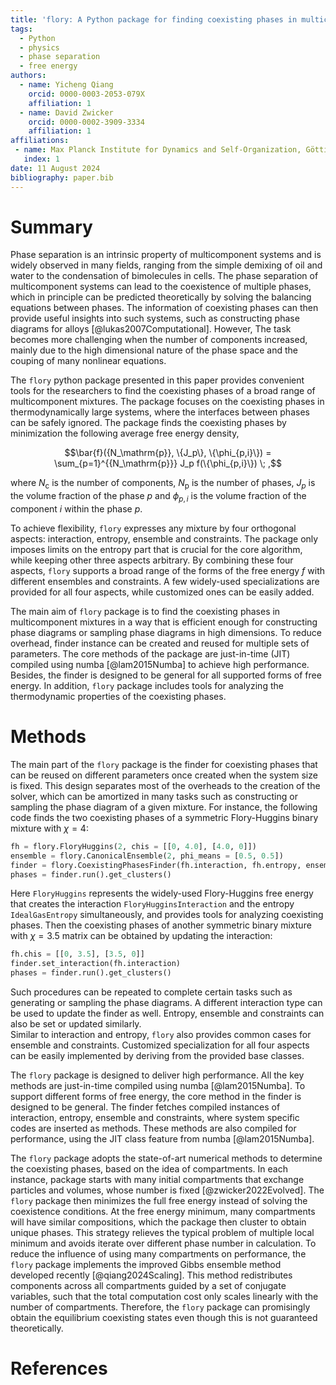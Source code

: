```yaml
---
title: 'flory: A Python package for finding coexisting phases in multicomponent mixtures'
tags:
  - Python
  - physics
  - phase separation
  - free energy
authors:
  - name: Yicheng Qiang
    orcid: 0000-0003-2053-079X
    affiliation: 1
  - name: David Zwicker
    orcid: 0000-0002-3909-3334
    affiliation: 1
affiliations:
 - name: Max Planck Institute for Dynamics and Self-Organization, Göttingen, Germany
   index: 1
date: 11 August 2024
bibliography: paper.bib
---
```


# Summary

Phase separation is an intrinsic property of multicomponent systems and is widely observed in many fields, ranging from the simple demixing of oil and water to the condensation of bimolecules in cells.
The phase separation of multicomponent systems can lead to the coexistence of multiple phases, which in principle can be predicted theoretically by solving the balancing equations between phases.
The information of coexisting phases can then provide useful insights into such systems, such as constructing phase diagrams for alloys [@lukas2007Computational].
However, The task becomes more challenging when the number of components increased, mainly due to the high dimensional nature of the phase space and the couping of many nonlinear equations.

The `flory` python package presented in this paper provides convenient tools for the researchers to find the coexisting phases of a broad range of multicomponent mixtures.
The package focuses on the coexisting phases in thermodynamically large systems, where the interfaces between phases can be safely ignored.
The package finds the coexisting phases by minimization the following average free energy density,

$$\bar{f}({N_\mathrm{p}}, \{J_p\}, \{\phi_{p,i}\}) = \sum_{p=1}^{{N_\mathrm{p}}} J_p f(\{\phi_{p,i}\}) \; ,$$

where $N_\mathrm{c}$ is the number of components, $N_\mathrm{p}$ is the number of phases, $J_p$ is the volume fraction of the phase $p$ and $\phi_{p,i}$ is the volume fraction of the component $i$ within the phase $p$.

To achieve flexibility, `flory` expresses any mixture by four orthogonal aspects: interaction, entropy, ensemble and constraints.
The package only imposes limits on the entropy part that is crucial for the core algorithm, while keeping other three aspects arbitrary.
By combining these four aspects, `flory` supports a broad range of the forms of the free energy $f$ with different ensembles and constraints.
A few widely-used specializations are provided for all four aspects, while customized ones can be easily added.

<!-- Each phase is considered to be homogeneous with a energy density -->
<!-- $$f(\{\phi_i\}) = \frac{1}{2}\sum_{i,j=1}^{N_\mathrm{c}} \chi_{ij} \phi_i \phi_j + \sum_{i=1}^{N_\mathrm{c}} \frac{\phi_i}{l_i} \ln \phi_i \; ,$$

where $\chi_{ij}$ is the Flory-Huggins interaction between component $i$ and $j$, and $l_i$ is the relative molecule size of the component $i$.
The package has the direct control over the average volume fractions of all components $\bar{\phi}_i = \sum_p J_p \phi_i^{(m)}$, allows the researchers to find coexisting phases at a fixed system composition. -->

The main aim of `flory` package is to find the coexisting phases in multicomponent mixtures in a way that is efficient enough for constructing phase diagrams or sampling phase diagrams in high dimensions.
To reduce overhead, finder instance can be created and reused for multiple sets of parameters.
The core methods of the package are just-in-time (JIT) compiled using numba [@lam2015Numba] to achieve high performance.
Besides, the finder is designed to be general for all supported forms of free energy.
In addition, `flory` package includes tools for analyzing the thermodynamic properties of the coexisting phases.

# Methods

The main part of the `flory` package is the finder for coexisting phases that can be reused on different parameters once created when the system size is fixed.
This design separates most of the overheads to the creation of the solver, which can be amortized in many tasks such as constructing or sampling the phase diagram of a given mixture.
For instance, the following code finds the two coexisting phases of a symmetric Flory-Huggins binary mixture with $\chi=4$:
```python
fh = flory.FloryHuggins(2, chis = [[0, 4.0], [4.0, 0]])
ensemble = flory.CanonicalEnsemble(2, phi_means = [0.5, 0.5])
finder = flory.CoexistingPhasesFinder(fh.interaction, fh.entropy, ensemble)
phases = finder.run().get_clusters()
```
Here `FloryHuggins` represents the widely-used Flory-Huggins free energy that creates the interaction `FloryHugginsInteraction` and the entropy `IdealGasEntropy` simultaneously, and provides tools for analyzing coexisting phases. 
Then the coexisting phases of another symmetric binary mixture with $\chi=3.5$ matrix can be obtained by updating the interaction:
```python
fh.chis = [[0, 3.5], [3.5, 0]]
finder.set_interaction(fh.interaction)
phases = finder.run().get_clusters()
```
Such procedures can be repeated to complete certain tasks such as generating or sampling the phase diagrams.
A different interaction type can be used to update the finder as well.
Entropy, ensemble and constraints can also be set or updated similarly.  
Similar to interaction and entropy, `flory` also provides common cases for ensemble and constraints.
Customized specialization for all four aspects can be easily implemented by deriving from the provided base classes.

The `flory` package is designed to deliver high performance.
All the key methods are just-in-time compiled using numba [@lam2015Numba].
To support different forms of free energy, the core method in the finder is designed to be general.
The finder fetches compiled instances of interaction, entropy, ensemble and constraints, where system specific codes are inserted as methods.
These methods are also compiled for performance, using the JIT class feature from numba [@lam2015Numba].

The `flory` package adopts the state-of-art numerical methods to determine the coexisting phases, based on the idea of compartments.
In each instance, package starts with many initial compartments that exchange particles and volumes, whose number is fixed [@zwicker2022Evolved].
The `flory` package then minimizes the full free energy instead of solving the coexistence conditions.
At the free energy minimum, many compartments will have similar compositions, which the package then cluster to obtain unique phases.
This strategy relieves the typical problem of multiple local minimum and avoids iterate over different phase number in calculation.
To reduce the influence of using many compartments on performance, the `flory` package implements the improved Gibbs ensemble method developed recently [@qiang2024Scaling].
This method redistributes components across all compartments guided by a set of conjugate variables, such that the total computation cost only scales linearly with the number of compartments.
Therefore, the `flory` package can promisingly obtain the equilibrium coexisting states even though this is not guaranteed theoretically. 
# References